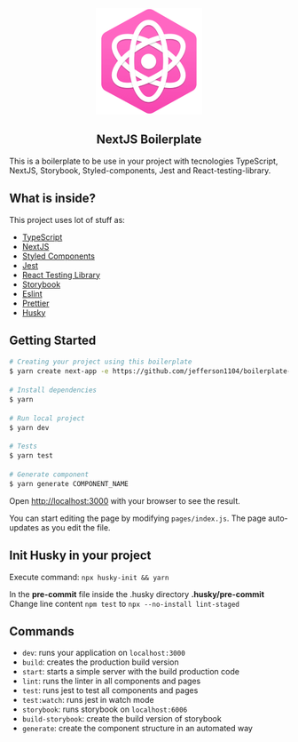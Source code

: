 <center>

![BoilerPlate](public/img/icon-192.png)

## NextJS Boilerplate

</center>

This is a boilerplate to be use in your project with tecnologies TypeScript, NextJS, Storybook, Styled-components, Jest and React-testing-library.
## What is inside?

This project uses lot of stuff as:

- [TypeScript](https://www.typescriptlang.org/)
- [NextJS](https://nextjs.org/)
- [Styled Components](https://styled-components.com/)
- [Jest](https://jestjs.io/)
- [React Testing Library](https://testing-library.com/docs/react-testing-library/intro)
- [Storybook](https://storybook.js.org/)
- [Eslint](https://eslint.org/)
- [Prettier](https://prettier.io/)
- [Husky](https://github.com/typicode/husky)

## Getting Started
```bash
# Creating your project using this boilerplate
$ yarn create next-app -e https://github.com/jefferson1104/boilerplate-nextjs PROJECT_NAME

# Install dependencies
$ yarn

# Run local project
$ yarn dev

# Tests
$ yarn test

# Generate component
$ yarn generate COMPONENT_NAME
```

Open [http://localhost:3000](http://localhost:3000) with your browser to see the result.

You can start editing the page by modifying `pages/index.js`. The page auto-updates as you edit the file.

## Init Husky in your project
Execute command: `npx husky-init && yarn`

In the **pre-commit** file inside the .husky directory **.husky/pre-commit** Change line content `npm test` to `npx --no-install lint-staged`

## Commands

- `dev`: runs your application on `localhost:3000`
- `build`: creates the production build version
- `start`: starts a simple server with the build production code
- `lint`: runs the linter in all components and pages
- `test`: runs jest to test all components and pages
- `test:watch`: runs jest in watch mode
- `storybook`: runs storybook on `localhost:6006`
- `build-storybook`: create the build version of storybook
- `generate`: create the component structure in an automated way


